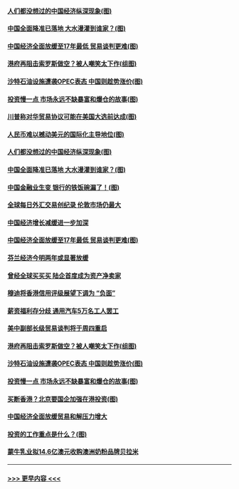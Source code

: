 #### [人们都没想过的中国经济纵深现象(图)](../pages/p5/907684.md?t=09181055) 
#### [中国全面降准已落地 大水漫灌到谁家？(图)](../pages/p5/907688.md?t=09181055) 
#### [中国经济全面放缓至17年最低 贸易谈判更难(图)](../pages/p5/907648.md?t=09181055) 
#### [港府再阻击索罗斯做空？被人嘲笑太下作(组图)](../pages/p5/907637.md?t=09181055) 
#### [沙特石油设施遭袭OPEC表态 中国则趁势涨价(图)](../pages/p5/907570.md?t=09181055) 
#### [投资慢一点 市场永远不缺暴富和爆仓的故事(图)](../pages/p5/907564.md?t=09181055) 
#### [川普称对华贸易协议可能在美国大选前达成(图)](../pages/p5/907707.md?t=09181055) 
#### [人民币难以撼动美元的国际化主导地位(图)](../pages/p5/907705.md?t=09181055) 
#### [人们都没想过的中国经济纵深现象(图)](../pages/p5/907684.md?t=09181055) 
#### [中国全面降准已落地 大水漫灌到谁家？(图)](../pages/p5/907688.md?t=09181055) 
#### [中国金融业生变 银行的铁饭碗漏了！(图)](../pages/p5/907683.md?t=09181055) 
#### [全球每日外汇交易创纪录 伦敦市场仍最大](../pages/p5/907685.md?t=09181055) 
#### [中国经济增长减缓进一步加深](../pages/p5/907649.md?t=09181055) 
#### [中国经济全面放缓至17年最低 贸易谈判更难(图)](../pages/p5/907648.md?t=09181055) 
#### [芬兰经济今明两年或显著放缓](../pages/p5/907643.md?t=09181055) 
#### [曾经全球买买买 陆企首度成为资产净卖家](../pages/p5/907641.md?t=09181055) 
#### [穆迪将香港信用评级展望下调为 “负面”](../pages/p5/907640.md?t=09181055) 
#### [薪资福利存分歧 通用汽车5万名工人罢工](../pages/p5/907639.md?t=09181055) 
#### [美中副部长级贸易谈判将于周四重启](../pages/p5/907638.md?t=09181055) 
#### [港府再阻击索罗斯做空？被人嘲笑太下作(组图)](../pages/p5/907637.md?t=09181055) 
#### [沙特石油设施遭袭OPEC表态 中国则趁势涨价(图)](../pages/p5/907570.md?t=09181055) 
#### [投资慢一点 市场永远不缺暴富和爆仓的故事(图)](../pages/p5/907564.md?t=09181055) 
#### [买断香港？北京要国企加强在港投资(图)](../pages/p5/907582.md?t=09181055) 
#### [中国经济全面放缓贸易和解压力增大](../pages/p5/907579.md?t=09181055) 
#### [投资的工作重点是什么？(图)](../pages/p5/907561.md?t=09181055) 
#### [蒙牛乳业拟14.6亿澳元收购澳洲奶粉品牌贝拉米](../pages/p5/907571.md?t=09181055) 

----
#### [ >>> 更早内容 <<< ](../indexes/p5-earlier.md)
